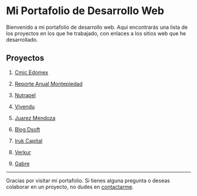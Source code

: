 # Mi Portafolio de Desarrollo Web

Bienvenido a mi portafolio de desarrollo web. Aquí encontrarás una lista de los proyectos en los que he trabajado, con enlaces a los sitios web que he desarrollado.

## Proyectos

1. [Cmic Edomex](https://cmicedomex.com.mx/)


2. [Reporte Anual Montepiedad](https://reporteanual.montepiedad.com.mx/)


3. [Nutrapel](https://nutrapel.com/)


4. [Vivendu](https://vivendu.mx/)


5. [Juarez Mendoza](https://juarezmendoza.com/)


6. [Blog Dsoft](https://blog.dsoft.mx/)


7. [Iruk Capital](https://irukcapital.mx/)


8. [Verkur](https://verkur.mx/)


9. [Gabre](https://gabre.com.mx/)


---

Gracias por visitar mi portafolio. Si tienes alguna pregunta o deseas colaborar en un proyecto, no dudes en [contactarme](mailto:axelnajera8@gmail.com).
